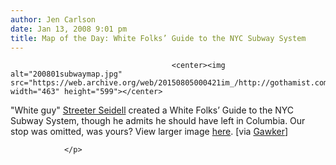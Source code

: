 ```yaml
---
author: Jen Carlson
date: Jan 13, 2008 9:01 pm
title: Map of the Day: White Folks’ Guide to the NYC Subway System
---
```


	
										<center><img alt="200801subwaymap.jpg" src="https://web.archive.org/web/20150805000421im_/http://gothamist.com/attachments/arts_jen/200801subwaymap.jpg" width="463" height="599"></center>
<p>
&quot;White guy&quot; <a href="https://web.archive.org/web/20150805000421/http://streeterseidell.com/?p=449">Streeter Seidell</a> created a White Folks&#x2019; Guide to the NYC Subway System, though he admits he should have left in Columbia. Our stop was omitted, was yours? View larger image <a href="https://web.archive.org/web/20150805000421/http://www.streeterseidell.com/whitefolksguide.jpg">here</a>. [via <a href="https://web.archive.org/web/20150805000421/http://gawker.com/5002214/white-new-york-city-subway">Gawker</a>]					
										
									
				</p>